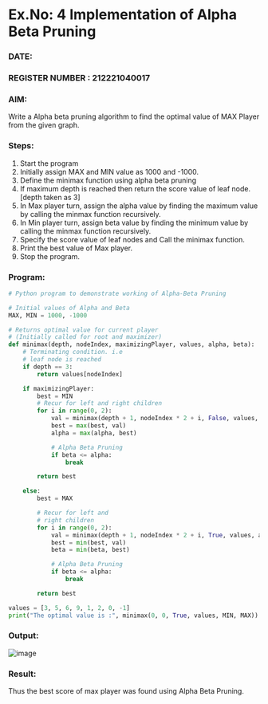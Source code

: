 # Ex.No: 4   Implementation of Alpha Beta Pruning 
### DATE:                                                                            
### REGISTER NUMBER : 212221040017
### AIM: 
Write a Alpha beta pruning algorithm to find the optimal value of MAX Player from the given graph.
### Steps:
1. Start the program
2. Initially  assign MAX and MIN value as 1000 and -1000.
3.  Define the minimax function  using alpha beta pruning
4.  If maximum depth is reached then return the score value of leaf node. [depth taken as 3]
5.  In Max player turn, assign the alpha value by finding the maximum value by calling the minmax function recursively.
6.  In Min player turn, assign beta value by finding the minimum value by calling the minmax function recursively.
7.  Specify the score value of leaf nodes and Call the minimax function.
8.  Print the best value of Max player.
9.  Stop the program. 

### Program:
```python
# Python program to demonstrate working of Alpha-Beta Pruning 

# Initial values of Alpha and Beta 
MAX, MIN = 1000, -1000 

# Returns optimal value for current player 
# (Initially called for root and maximizer) 
def minimax(depth, nodeIndex, maximizingPlayer, values, alpha, beta): 
    # Terminating condition. i.e 
    # leaf node is reached 
    if depth == 3: 
        return values[nodeIndex] 

    if maximizingPlayer: 
        best = MIN 
        # Recur for left and right children 
        for i in range(0, 2): 
            val = minimax(depth + 1, nodeIndex * 2 + i, False, values, alpha, beta) 
            best = max(best, val) 
            alpha = max(alpha, best) 

            # Alpha Beta Pruning 
            if beta <= alpha: 
                break 

        return best 

    else: 
        best = MAX 

        # Recur for left and 
        # right children 
        for i in range(0, 2): 
            val = minimax(depth + 1, nodeIndex * 2 + i, True, values, alpha, beta) 
            best = min(best, val) 
            beta = min(beta, best) 

            # Alpha Beta Pruning 
            if beta <= alpha: 
                break 

        return best 

values = [3, 5, 6, 9, 1, 2, 0, -1] 
print("The optimal value is :", minimax(0, 0, True, values, MIN, MAX))

```










### Output:
![image](https://github.com/ThiruThanikaiarasu/AI_Lab_2023-24/assets/126568917/b7979cec-3cba-49e6-880f-4f40b273fdf3)



### Result:
Thus the best score of max player was found using Alpha Beta Pruning.
